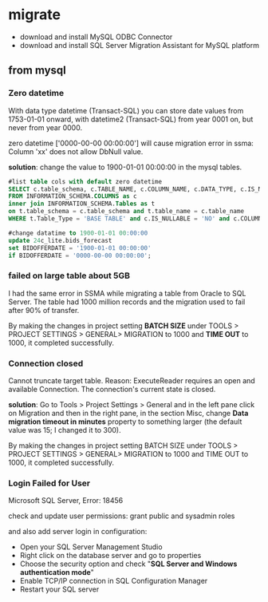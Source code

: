 # migrate

  - download and install MySQL ODBC Connector
  - download and install SQL Server Migration Assistant for MySQL platform
## from mysql
### Zero datetime
With data type datetime (Transact-SQL) you can store date values from 1753-01-01 onward, with datetime2 (Transact-SQL) from year 0001 on, but never from year 0000.

zero datetime ['0000-00-00 00:00:00'] will cause migration error in ssma: Column 'xx' does not allow DbNull value.

**solution**: change the value to 1900-01-01 00:00:00 in the mysql tables.

```sql
#list table cols with default zero datetime
SELECT c.table_schema, c.TABLE_NAME, c.COLUMN_NAME, c.DATA_TYPE, c.IS_NULLABLE, c.COLUMN_DEFAULT
FROM INFORMATION_SCHEMA.COLUMNS as c
inner join INFORMATION_SCHEMA.Tables as t
on t.table_schema = c.table_schema and t.table_name = c.table_name
WHERE t.Table_Type = 'BASE TABLE' and c.IS_NULLABLE = 'NO' and c.COLUMN_DEFAULT like '0000-00-00%';

#change datatime to 1900-01-01 00:00:00
update 24c_lite.bids_forecast
set BIDOFFERDATE = '1900-01-01 00:00:00'
if BIDOFFERDATE = '0000-00-00 00:00:00';
```

### failed on large table about 5GB
I had the same error in SSMA while migrating a table from Oracle to SQL Server. The table had 1000 million records and the migration used to fail after 90% of transfer.

By making the changes in project setting **BATCH SIZE** under TOOLS > PROJECT SETTINGS > GENERAL> MIGRATION to 1000 and **TIME OUT** to 1000, it completed successfully.

### Connection closed
Cannot truncate target table. Reason: ExecuteReader requires an open and available Connection. The connection's current state is closed.

**solution**: Go to Tools > Project Settings > General and in the left pane click on Migration and then in the right pane, in the section Misc, change **Data migration timeout in minutes** property to something larger (the default value was 15; I changed it to 300).

By making the changes in project setting BATCH SIZE under TOOLS > PROJECT SETTINGS > GENERAL> MIGRATION to 1000 and TIME OUT to 1000, it completed successfully.

### Login Failed for User
Microsoft SQL Server, Error: 18456

check and update user permissions: grant public and sysadmin roles

and also add server login in configuration:
  * Open your SQL Server Management Studio
  * Right click on the database server and go to properties
  * Choose the security option and check "**SQL Server and Windows authentication mode**"
  * Enable TCP/IP connection in SQL Configuration Manager
  * Restart your SQL server